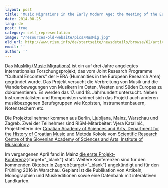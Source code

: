 ```yaml
---
layout: post
title: 'Music Migrations in the Early Modern Age: the Meeting of the European East, West and South'
date: 2014-08-25
lang: de
post: true
category: self_representation
image: "/resources-old-website/pics/MusMig.jpg"
old_url: http://www.rism.info/de/startseite/newsdetails/browse/62/article/64/music-migrations-in-the-early-modern-age-the-meeting-of-the-european-east-west-and-south.html
email: ''
author: ''
---
```


Das [MusMig (Music Migrations)](http://musmig.hypotheses.org/) ist ein auf drei Jahre angelegtes internationales Forschungsprojekt, das vom Joint Research Programme “Cultural Enconters” der HERA (Humanities in the European Research Area) gegründet wurde. Das Projekt versucht die Verbreitung von Musik und die Wanderbewegungen von Musikern im Osten, Westen und Süden Europas zu dokumentieren. Es werden das 17. und 18. Jahrhundert untersucht. Neben Instrumentalisten und Komponisten widmet sich das Projekt auch anderen musikbezogenen Berufsgruppen wie Kopisten, Instrumentenbauern, Notenstechern etc.

Die Projektteilnehmer kommen aus Berlin, Ljubljana, Mainz, Warschau und Zagreb. Zwei der Teilnehmer sind RISM-Mitarbeiter: Vjera Katalinić, Projektleiterin der [Croatian Academy of Sciences and Arts, Department for the History of Croatian Music](http://info.hazu.hr/odsjek_za_povijest_hrvatske_glazbe) und Metoda Kokole vom [Scientific Research Centre of the Slovenian Academy of Sciences and Arts, Institute of Musicology](http://mi.zrc-sazu.si/en/predstavitev#v).

Im vergangenen April fand in Mainz [die erste Projekt-Konferenz](http://musmig.hypotheses.org/135){:target="_blank"} statt. Weitere Konferenzen sind für den kommenden [Oktober in Zagreb](http://musmig.hypotheses.org/232){:target="_blank"} angekündigt und für den Frühling 2016 in Warschau. Geplant ist die Publikation von Artikeln, Monographien und Musikeditionen sowie eine Datenbank mit interaktiven Landkarten.